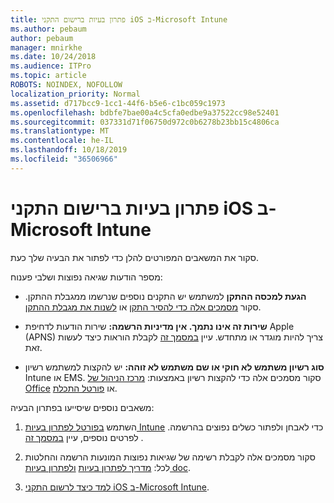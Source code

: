 ```yaml
---
title: פתרון בעיות ברישום התקני iOS ב-Microsoft Intune
ms.author: pebaum
author: pebaum
manager: mnirkhe
ms.date: 10/24/2018
ms.audience: ITPro
ms.topic: article
ROBOTS: NOINDEX, NOFOLLOW
localization_priority: Normal
ms.assetid: d717bcc9-1cc1-44f6-b5e6-c1bc059c1973
ms.openlocfilehash: bdbfe7bae00a4c5cfa0edbe9a37522cc98e52401
ms.sourcegitcommit: 037331d71f06750d972c0b6278b23bb15c4806ca
ms.translationtype: MT
ms.contentlocale: he-IL
ms.lasthandoff: 10/18/2019
ms.locfileid: "36506966"
---
```

# <a name="troubleshoot-issues-with-enrolling-ios-devices-in-microsoft-intune"></a>פתרון בעיות ברישום התקני iOS ב-Microsoft Intune

סקור את המשאבים המפורטים להלן כדי לפתור את הבעיה שלך כעת. 
  
מספר הודעות שגיאה נפוצות ושלבי פענוח:
  
- **הגעת למכסה ההתקן** למשתמש יש התקנים נוספים שנרשמו ממגבלת ההתקן. סקור [מסמכים אלה כדי להסיר התקן](https://docs.microsoft.com/intune/devices-wipe) או [לשנות את מגבלת ההתקן](https://docs.microsoft.com/intune/enrollment-restrictions-set#set-device-limit-restrictions).
    
- **שירות זה אינו נתמך. אין מדיניות הרשמה:** שירות הודעות לדחיפת Apple (APNS) צריך להיות מוגדר או מתחדש. עיין [במסמך זה](https://docs.microsoft.com/intune/apple-mdm-push-certificate-get) לקבלת הוראות כיצד לעשות זאת. 
    
- **סוג רשיון משתמש לא חוקי או שם משתמש לא זוהה:** יש להקצות למשתמש רשיון Intune או EMS. סקור מסמכים אלה כדי להקצות רשיון באמצעות: [מרכז הניהול של Office](https://docs.microsoft.com/intune/licenses-assign) או [פורטל התכלת](https://docs.microsoft.com/azure/active-directory/license-users-groups).
    
משאבים נוספים שיסייעו בפתרון הבעיה:
  
1. השתמש [בפורטל לפתרון בעיות Intune](https://devicemanagement.microsoft.com/#blade/Microsoft_Intune_DeviceSettings/TroubleshootBlade) כדי לאבחן ולפתור כשלים נפוצים בהרשמה. לפרטים נוספים, עיין [במסמך זה](https://docs.microsoft.com/intune/help-desk-operators) . 
    
2. סקור מסמכים אלה לקבלת רשימה של שגיאות נפוצות המונעות הרשמה והחלטות לכל: [מדריך לפתרון בעיות](https://support.microsoft.com/help/4039809/troubleshooting-ios-device-enrollment-in-intune) [ולפתרון בעיות doc](https://docs.microsoft.com/intune-classic/troubleshoot/troubleshoot-device-enrollment-in-intune).
    
3. [למד כיצד לרשום התקני iOS ב-Microsoft Intune](https://docs.microsoft.com/intune/ios-enroll).
    

